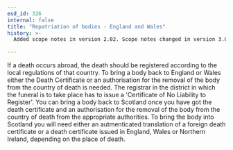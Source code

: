```yaml
---
esd_id: 326
internal: false
title: "Repatriation of bodies - England and Wales"
history: >-
  Added scope notes in version 2.02. Scope notes changed in version 3.00 to include Scottish regulations. Term name changed from 'Repatriation of a deceased body from abroad to England or Wales' to 'Death - repatriation of bodies - England and Wales' in version 3.00. Name changed to 'Repatriation of bodies - England and Wales' in version 4.00.

---
```


If a death occurs abroad, the death should be registered according to the local regulations of that country. 
To bring a body back to England or Wales either the Death Certificate or an authorisation for the removal of the body from the country of death is needed. The registrar in the district in which the funeral is to take place has to issue a 'Certificate of No Liability to Register'. 
You can bring a body back to Scotland once you have got the death certificate and an authorisation for the removal of the body from the country of death from the appropriate authorities. To bring the body into Scotland you will need either an autmenticated translation of a foreign death certificate or a death certificate issued in England, Wales or Northern Ireland, depending on the place of death.

